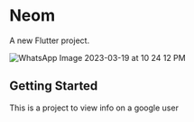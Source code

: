 # Neom
A new Flutter project.


![WhatsApp Image 2023-03-19 at 10 24 12 PM](https://user-images.githubusercontent.com/75057289/226192091-c4884e86-4f5d-439b-bc42-bbf70811f6d5.jpeg)


## Getting Started

This is a project to view info on a google user
